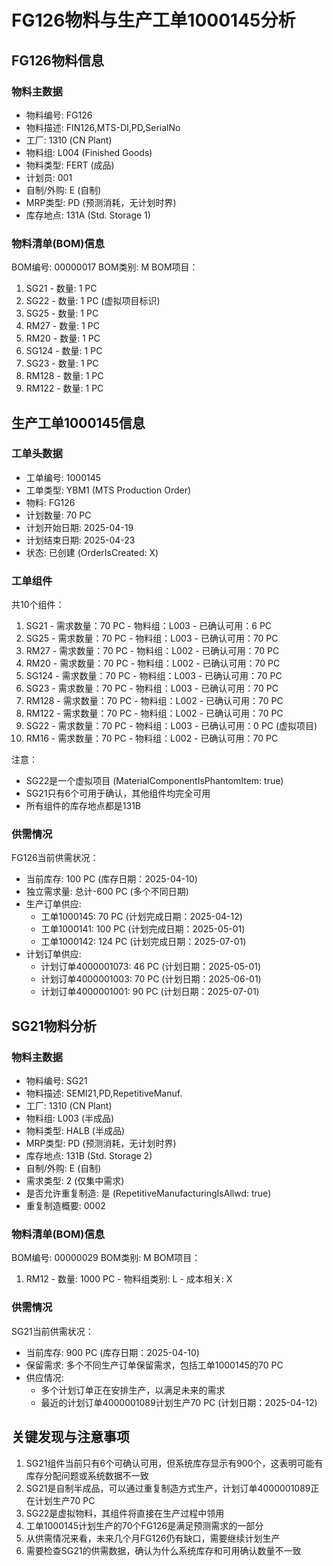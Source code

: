 # FG126物料与生产工单1000145分析

## FG126物料信息

### 物料主数据
- 物料编号: FG126
- 物料描述: FIN126,MTS-DI,PD,SerialNo
- 工厂: 1310 (CN Plant)
- 物料组: L004 (Finished Goods)
- 物料类型: FERT (成品)
- 计划员: 001
- 自制/外购: E (自制)
- MRP类型: PD (预测消耗，无计划时界)
- 库存地点: 131A (Std. Storage 1)

### 物料清单(BOM)信息
BOM编号: 00000017
BOM类别: M
BOM项目：
1. SG21 - 数量: 1 PC
2. SG22 - 数量: 1 PC (虚拟项目标识)
3. SG25 - 数量: 1 PC
4. RM27 - 数量: 1 PC
5. RM20 - 数量: 1 PC
6. SG124 - 数量: 1 PC
7. SG23 - 数量: 1 PC
8. RM128 - 数量: 1 PC
9. RM122 - 数量: 1 PC

## 生产工单1000145信息

### 工单头数据
- 工单编号: 1000145
- 工单类型: YBM1 (MTS Production Order)
- 物料: FG126
- 计划数量: 70 PC
- 计划开始日期: 2025-04-19
- 计划结束日期: 2025-04-23
- 状态: 已创建 (OrderIsCreated: X)

### 工单组件
共10个组件：
1. SG21 - 需求数量：70 PC - 物料组：L003 - 已确认可用：6 PC
2. SG25 - 需求数量：70 PC - 物料组：L003 - 已确认可用：70 PC
3. RM27 - 需求数量：70 PC - 物料组：L002 - 已确认可用：70 PC
4. RM20 - 需求数量：70 PC - 物料组：L002 - 已确认可用：70 PC
5. SG124 - 需求数量：70 PC - 物料组：L003 - 已确认可用：70 PC
6. SG23 - 需求数量：70 PC - 物料组：L003 - 已确认可用：70 PC
7. RM128 - 需求数量：70 PC - 物料组：L002 - 已确认可用：70 PC
8. RM122 - 需求数量：70 PC - 物料组：L002 - 已确认可用：70 PC
9. SG22 - 需求数量：70 PC - 物料组：L003 - 已确认可用：0 PC (虚拟项目)
10. RM16 - 需求数量：70 PC - 物料组：L002 - 已确认可用：70 PC

注意：
- SG22是一个虚拟项目 (MaterialComponentIsPhantomItem: true)
- SG21只有6个可用于确认，其他组件均完全可用
- 所有组件的库存地点都是131B

### 供需情况
FG126当前供需状况：
- 当前库存: 100 PC (库存日期：2025-04-10)
- 独立需求量: 总计-600 PC (多个不同日期)
- 生产订单供应:
  - 工单1000145: 70 PC (计划完成日期：2025-04-12)
  - 工单1000141: 100 PC (计划完成日期：2025-05-01) 
  - 工单1000142: 124 PC (计划完成日期：2025-07-01)
- 计划订单供应:
  - 计划订单4000001073: 46 PC (计划日期：2025-05-01)
  - 计划订单4000001003: 70 PC (计划日期：2025-06-01)
  - 计划订单4000001001: 90 PC (计划日期：2025-07-01)

## SG21物料分析

### 物料主数据
- 物料编号: SG21
- 物料描述: SEMI21,PD,RepetitiveManuf.
- 工厂: 1310 (CN Plant)
- 物料组: L003 (半成品)
- 物料类型: HALB (半成品)
- MRP类型: PD (预测消耗，无计划时界)
- 库存地点: 131B (Std. Storage 2)
- 自制/外购: E (自制)
- 需求类型: 2 (仅集中需求)
- 是否允许重复制造: 是 (RepetitiveManufacturingIsAllwd: true)
- 重复制造概要: 0002

### 物料清单(BOM)信息
BOM编号: 00000029
BOM类别: M
BOM项目：
1. RM12 - 数量: 1000 PC - 物料组类别: L - 成本相关: X

### 供需情况
SG21当前供需状况：
- 当前库存: 900 PC (库存日期：2025-04-10)
- 保留需求: 多个不同生产订单保留需求，包括工单1000145的70 PC
- 供应情况:
  - 多个计划订单正在安排生产，以满足未来的需求
  - 最近的计划订单4000001089计划生产70 PC (计划日期：2025-04-12)

## 关键发现与注意事项
1. SG21组件当前只有6个可确认可用，但系统库存显示有900个，这表明可能有库存分配问题或系统数据不一致
2. SG21是自制半成品，可以通过重复制造方式生产，计划订单4000001089正在计划生产70 PC
3. SG22是虚拟物料，其组件将直接在生产过程中领用
4. 工单1000145计划生产的70个FG126是满足预测需求的一部分
5. 从供需情况来看，未来几个月FG126仍有缺口，需要继续计划生产
6. 需要检查SG21的供需数据，确认为什么系统库存和可用确认数量不一致 